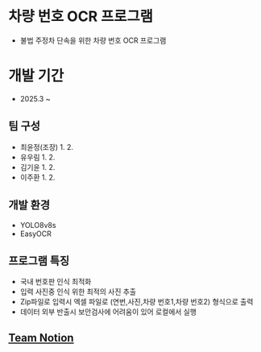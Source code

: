 # 차량 번호 OCR 프로그램
- 불법 주정차 단속을 위한 차량 번호 OCR 프로그램

# 개발 기간
- 2025.3 ~ 

## 팀 구성
- 최윤정(조장)
  1. 
  2. 
- 유우림
  1. 
  2. 
- 김기윤
  1. 
  2. 
- 이주환
  1. 
  2. 

## 개발 환경
- YOLO8v8s
- EasyOCR

## 프로그램 특징
- 국내 번호판 인식 최적화
- 입력 사진중 인식 위한 최적의 사진 추출
- Zip파일로 입력시 엑셀 파일로 (연번,사진,차량 번호1,차량 번호2) 형식으로 출력
- 데이터 외부 반출시 보안검사에 어려움이 있어 로컬에서 실행
## [ Team Notion ](https://www.notion.so/OCR-1bb5cdba866b80b9be30c3df0378eaad) ##


